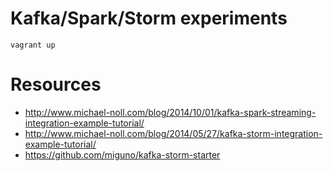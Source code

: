 # Kafka/Spark/Storm experiments

```
vagrant up
```

# Resources
- http://www.michael-noll.com/blog/2014/10/01/kafka-spark-streaming-integration-example-tutorial/
- http://www.michael-noll.com/blog/2014/05/27/kafka-storm-integration-example-tutorial/
- https://github.com/miguno/kafka-storm-starter
